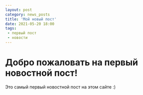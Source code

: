 ```yaml
---
layout: post
category: news_posts
title: 'Мой новый пост'
date: 2021-05-20 18:00
tags:
 - первый пост
 - новости
---
```


# Добро пожаловать на первый новостной пост!

Это самый первый новостной пост на этом сайте :)